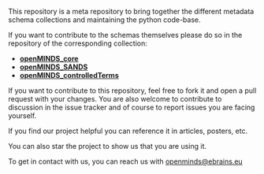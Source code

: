 This repository is a meta repository to bring together the different metadata
schema collections and maintaining the python code-base.

If you want to contribute to the schemas themselves please do so in the
repository of the corresponding collection:

- [**openMINDS_core**](https://github.com/HumanBrainProject/openMINDS_core)
- [**openMINDS_SANDS**](https://github.com/HumanBrainProject/openMINDS_SANDS)
- [**openMINDS_controlledTerms**](https://github.com/HumanBrainProject/openMINDS_controlledTerms)

If you want to contribute to this repository, feel free to fork it and open a
pull request with your changes.
You are also welcome to contribute to discussion in the issue tracker and of
course to report issues you are facing yourself.

If you find our project helpful you can reference it in articles,
posters, etc.

You can also star the project to show us that you are using it.

To get in contact with us, you can reach us with openminds@ebrains.eu
